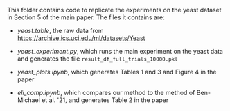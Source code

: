 This folder contains code to replicate the experiments on the yeast dataset in Section 5 of the main paper. The files it contains are:

- *yeast.table*, the raw data from https://archive.ics.uci.edu/ml/datasets/Yeast

- *yeast_experiment.py*,  which runs the main experiment on the yeast data and generates the file `result_df_full_trials_10000.pkl`

- *yeast_plots.ipynb*, which generates Tables 1 and 3 and Figure 4 in the paper 

- *eli_comp.ipynb*, which compares our method to the method of Ben-Michael et al. '21, and generates Table 2 in the paper 
